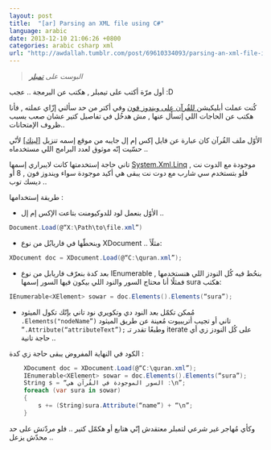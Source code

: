 ```yaml
---
layout: post
title:  "[ar] Parsing an XML file using C#"
language: arabic
date: 2013-12-10 21:06:26 +0800
categories: arabic csharp xml
url: "http://awdallah.tumblr.com/post/69610334093/parsing-an-xml-file-in-c"
---
```


> *البوست على [تمبلر](http://awdallah.tumblr.com/post/69610334093/parsing-an-xml-file-in-c)*


أول مرّة أكتب على تيمبلر , هكتب عن البرمجة .. عجب :D

كُنت عملت أبليكيشن[ للقُرآن على ويندوز فون](https://www.microsoft.com/en-eg/store/p/%d8%a7%d9%84%d9%82%d8%b1%d8%a2%d9%86-%d8%a7%d9%84%d9%83%d8%b1%d9%8a%d9%85/9nblggh08sh5?rtc=1) وفي أكتر من حد سألني إزّاي عملته , فأنا هكتب عن الحاجات اللي إتسأل عنها , مش هدخُل في تفاصيل كتير عشان صعب بسبب ظروف الإمتحانات..

الأوّل ملف القُرآن كان عبارة عن فايل إكس إم إل جايبه من موقع إسمه تنزيل [[لينك]](http://tanzil.net/download/) لأنّي حسّيت إنّه موثوق لعدد البرامج اللي مستخدماه ..
<!--description-->
تاني حاجة إستخدمتها كانت لايبراري إسمها [System.Xml.Linq](https://msdn.microsoft.com/en-us/library/system.xml.linq(v=vs.110).aspx) موجودة مع الدوت نت , فلو بتستخدم سي شارب مع دوت نت يبقى هي أكيد موجودة سواء ويندوز فون , 8 أو ديسك توب .. 

طريقة إستخدامها :

- الأوّل بنعمل لود للدوكيومنت بتاعت الإكس إم إل ..

```csharp
Document.Load(@“X:\Path\to\file.xml”)
```

- وبنحطّها في فاريابُل من نوع XDocument ..
مثلًأ:

```csharp
XDocument doc = XDocument.Load(@“C:\quran.xml”);
```

- بعد كدة بنعرّف فاريابل من نوع IEnumerable<XElement> بنحُط فيه كُل النودز اللي هنستخدمها , فمثلًا أنا محتاج السور والنود اللي بيكون فيها السور إسمها sura هكتب:

```csharp
IEnumerable<XElement> sowar = doc.Elements().Elements(“sura”);
```

- مُمكن تكمّل بعد النود دي وتكويري نود تاني بإنّك تكول الميثود `.Elements("nodeName”)` تاني
أو تجيب أتريبيوت مُعينة عن طريق الميثود `”.Attribute(“attributeText”);`
وطبعًا تقدر تـ iterate على كُل النودز زي أي حاجة تانية ..

الكود في النهاية المفروض يبقى حاجة زي كدة :

```csharp
    XDocument doc = XDocument.Load(@“C:\quran.xml”);
    IEnumerable<XElement> sowar = doc.Elements().Elements(“sura”);
    String s = “السور الموجودة في القُرآن هي :\n”;
    foreach (var sura in sowar)
    {
        s += (String)sura.Attribute(“name”) + “\n”;
    }
```

وكأي مُهاجر غير شرعي لتمبلر معتقدش إنّي هتابع أو هكمّل كتير .. فلو مردّتش على حد محدّش يزعل ..